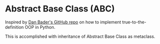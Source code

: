 # Abstract Base Class (ABC)

Inspired by [Dan Bader's GitHub repo](https://gist.github.com/dbader/04d1d42e71562f946163286f37699dd7)  on how to implement true-to-the-definition OOP in Python.

This is accomplished with inheritance of Abstract Base Class as metaclass.
